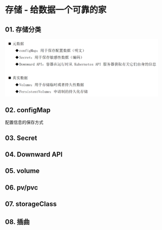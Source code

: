 # 存储 - 给数据一个可靠的家

## 01. 存储分类

![123](./img/img_123.png)



## 02. configMap

配置信息的保存方式



## 03. Secret

## 04. Downward API

## 05. volume

## 06. pv/pvc


## 07. storageClass


## 08. 插曲

